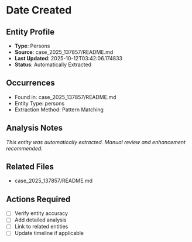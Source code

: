 # Date Created

## Entity Profile
- **Type**: Persons
- **Source**: case_2025_137857/README.md
- **Last Updated**: 2025-10-12T03:42:06.174833
- **Status**: Automatically Extracted

## Occurrences
- Found in: case_2025_137857/README.md
- Entity Type: persons
- Extraction Method: Pattern Matching

## Analysis Notes
*This entity was automatically extracted. Manual review and enhancement recommended.*

## Related Files
- case_2025_137857/README.md

## Actions Required
- [ ] Verify entity accuracy
- [ ] Add detailed analysis
- [ ] Link to related entities
- [ ] Update timeline if applicable
